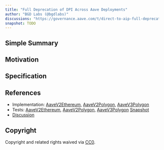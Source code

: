 ```yaml
---
title: "Full Deprecation of DPI Across Aave Deployments"
author: "BGD Labs (@bgdlabs)"
discussions: "https://governance.aave.com/t/direct-to-aip-full-deprecation-of-dpi-across-aave-deployments/23212"
snapshot: TODO
---
```


## Simple Summary

## Motivation

## Specification

## References

- Implementation: [AaveV2Ethereum](https://github.com/bgd-labs/aave-proposals-v3/blob/main/src/20251008_Multi_FullDeprecationOfDPIAcrossAaveDeployments/AaveV2Ethereum_FullDeprecationOfDPIAcrossAaveDeployments_20251008.sol), [AaveV2Polygon](https://github.com/bgd-labs/aave-proposals-v3/blob/main/src/20251008_Multi_FullDeprecationOfDPIAcrossAaveDeployments/AaveV2Polygon_FullDeprecationOfDPIAcrossAaveDeployments_20251008.sol), [AaveV3Polygon](https://github.com/bgd-labs/aave-proposals-v3/blob/main/src/20251008_Multi_FullDeprecationOfDPIAcrossAaveDeployments/AaveV3Polygon_FullDeprecationOfDPIAcrossAaveDeployments_20251008.sol)
- Tests: [AaveV2Ethereum](https://github.com/bgd-labs/aave-proposals-v3/blob/main/src/20251008_Multi_FullDeprecationOfDPIAcrossAaveDeployments/AaveV2Ethereum_FullDeprecationOfDPIAcrossAaveDeployments_20251008.t.sol), [AaveV2Polygon](https://github.com/bgd-labs/aave-proposals-v3/blob/main/src/20251008_Multi_FullDeprecationOfDPIAcrossAaveDeployments/AaveV2Polygon_FullDeprecationOfDPIAcrossAaveDeployments_20251008.t.sol), [AaveV3Polygon](https://github.com/bgd-labs/aave-proposals-v3/blob/main/src/20251008_Multi_FullDeprecationOfDPIAcrossAaveDeployments/AaveV3Polygon_FullDeprecationOfDPIAcrossAaveDeployments_20251008.t.sol)
  [Snapshot](TODO)
- [Discussion](https://governance.aave.com/t/direct-to-aip-full-deprecation-of-dpi-across-aave-deployments/23212)

## Copyright

Copyright and related rights waived via [CC0](https://creativecommons.org/publicdomain/zero/1.0/).
